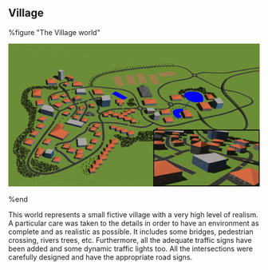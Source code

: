 ## Village

%figure "The Village world"

![village.png](images/village.png)

%end

This world represents a small fictive village with a very high level of realism.
A particular care was taken to the details in order to have an environment as
complete and as realistic as possible. It includes some bridges, pedestrian
crossing, rivers trees, etc. Furthermore, all the adequate traffic signs have
been added and some dynamic traffic lights too. All the intersections were
carefully designed and have the appropriate road signs.

